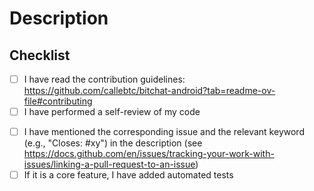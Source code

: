 # Description

## Checklist
<!--
  To help us keep the issue tracker clean and work as efficient as possible,
  please make sure that you have done all of the following.
  You can tick the boxes below by placing an x inside the brackets like this: [x]
-->
- [ ] I have read the contribution guidelines: <https://github.com/callebtc/bitchat-android?tab=readme-ov-file#contributing>
- [ ] I have performed a self-review of my code
<!-- - [ ] I have run the automated code checks using `./gradlew checkstyle spotbugsPlayDebug spotbugsDebug :app:lintPlayDebug` -->
- [ ] I have mentioned the corresponding issue and the relevant keyword (e.g., "Closes: #xy") in the description (see <https://docs.github.com/en/issues/tracking-your-work-with-issues/linking-a-pull-request-to-an-issue>)
- [ ] If it is a core feature, I have added automated tests
